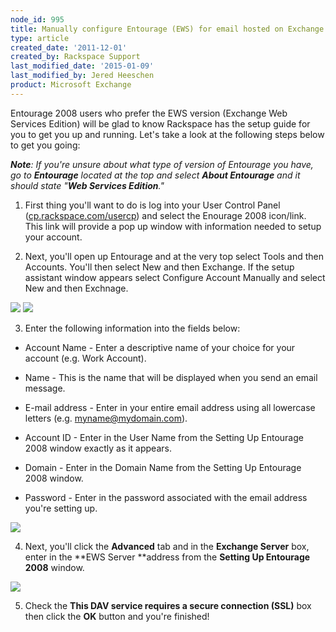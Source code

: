 ```yaml
---
node_id: 995
title: Manually configure Entourage (EWS) for email hosted on Exchange 2007
type: article
created_date: '2011-12-01'
created_by: Rackspace Support
last_modified_date: '2015-01-09'
last_modified_by: Jered Heeschen
product: Microsoft Exchange
---
```


<div>

<span><span><span>Entourage 2008 users who prefer the EWS version
(Exchange Web Services Edition) will be glad to know Rackspace has the
setup guide for you to get you up and running. Let's take a look at the
following steps below to get you going:</span></span></span>

</div>

<div>



</div>

<div>

<span><span><span>***Note**: If you're unsure about what type of version
of Entourage you have, go to **Entourage** located at the top and select
**About Entourage** and it should state "**Web Services
Edition**."*</span></span></span>

</div>

<div>



</div>

1.  <div>

    <span><span><span>First thing you'll want to do is log into your
    User Control Panel
    (</span></span></span><span><span>[<span>cp.rackspace.com/usercp</span>](http://cp.rackspace.com/usercp)</span></span><span><span><span>)
    and select the Enourage 2008 icon/link. This link will provide a pop
    up window with information needed to setup
    your account.</span></span></span>

    </div>

<!-- -->

2.  <div>

    <span><span><span>Next, you'll open up Entourage and at the very top
    select Tools and then Accounts. You'll then select New and then
    Exchange. If the setup assistant window appears select Configure
    Account Manually and select New and
    then Exchnage.</span></span></span>

    </div>

<div>

![](http://c939102.r2.cf2.rackcdn.com/(E%26A)Entourage2008EWSExchange.png)
 ![](http://c939102.r2.cf2.rackcdn.com/(E%26A)Entourage2008EWSExchange2.png)

</div>

<div>



</div>

3.  <span><span><span>Enter the following information into the fields
    below: </span></span></span>

-   <div>

    <span><span><span>Account Name - Enter a descriptive name of your
    choice for your account (e.g. Work Account). </span></span></span>

    </div>

<!-- -->

-   <div>

    <span><span><span>Name - This is the name that will be displayed
    when you send an email message.</span></span></span>

    </div>

<!-- -->

-   <div>

    <span><span><span>E-mail address - Enter in your entire email
    address using all lowercase letters (e.g.
    myname@mydomain.com).</span></span></span>

    </div>

<!-- -->

-   <div>

    <span><span><span>Account ID - Enter in the User Name from the
    Setting Up Entourage 2008 window exactly as
    it appears.</span></span></span>

    </div>

<!-- -->

-   <div>

    <span><span><span>Domain - Enter in the Domain Name from the Setting
    Up Entourage 2008 window.</span></span></span>

    </div>

<!-- -->

-   <div>

    <span><span><span>Password - Enter in the password associated with
    the email address you're setting up. </span></span></span>

    </div>

<div>

<span><span><span><span> </span></span></span></span>

</div>

<div>

![](http://c939102.r2.cf2.rackcdn.com/(E%26A)Entourage2008EWSExchange4.png)

</div>

<div>



</div>

4.  <div>

    <span><span><span>Next, you'll click the **Advanced** tab and in the
    **Exchange Server** box, enter in the **EWS Server **address from
    the **Setting Up Entourage 2008** window.</span></span></span>

    </div>

<div>

![](http://c939102.r2.cf2.rackcdn.com/(E%26A)Entourage2008EWSExchange5.png)

</div>

<div>



</div>

5.  <div>

    <span><span><span>Check the **This DAV service requires a secure
    connection (SSL)** box then click the **OK** button and you're
    finished!</span></span></span>

    </div>



